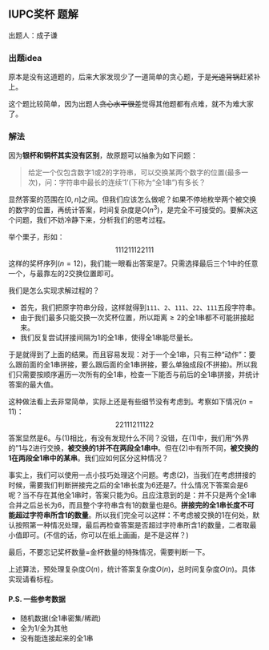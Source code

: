 ## IUPC奖杯 题解

出题人：成子谦

### 出题idea

原本是没有这道题的，后来大家发现少了一道简单的贪心题，于是~~光速背锅~~赶紧补上。

这个题比较简单，因为出题人~~贪心水平很差~~觉得其他题都有点难，就不为难大家了。

### 解法

因为**银杯和铜杯其实没有区别**，故原题可以抽象为如下问题：

> 给定一个仅包含数字1或2的字符串，可以交换某两个数字的位置(最多一次)，问：字符串中最长的连续‘1’(下称为“全1串”)有多长？

显然答案的范围在$[0,n]$之间。但我们应该怎么做呢？如果不停地枚举两个被交换的数字的位置，再统计答案，时间复杂度是$O(n^3)$，是完全不可接受的。要解决这个问题，我们不妨冷静下来，分析我们的思考过程。

举个栗子，形如：
$$
111211122111
$$
这样的奖杯序列$(n=12)$，我们能一眼看出答案是$7$。只需选择最后三个$1$中的任意一个，与最靠左的$2$交换位置即可。  

我们是怎么实现求解过程的？

- 首先，我们把原字符串分段，这样就得到`111`、`2`、`111`、`22`、`111`五段字符串。
- 由于我们最多只能交换一次奖杯位置，所以距离$\ge2$的全$1$串都不可能拼接起来。
- 我们反复尝试拼接间隔为1的全$1$串，使得全$1$串能尽量长。

于是就得到了上面的结果。而且容易发现：对于一个全$1$串，只有三种“动作”：要么跟前面的全$1$串拼接，要么跟后面的全$1$串拼接，要么单独成段(不拼接)。所以我们只需要按顺序遍历一次所有的全$1$串，检查一下能否与前后的全$1$串拼接，并统计答案的最大值。

这种做法看上去非常简单，实际上还是有些细节没有考虑到。考察如下情况$(n=11)$：
$$
22111211122
$$
答案显然是$6$。与$(1)$相比，有没有发现什么不同？没错，在$(1)$中，我们用“外界的”$1$与$2$进行交换，**被交换的1并不在两段全1串中**。但在$(2)$中有所不同，**被交换的1在两段全1串中的某串**。我们应如何区分这种情况？

事实上，我们可以使用一点小技巧处理这个问题。考虑$(2)$，当我们在考虑拼接的时候，需要我们判断拼接完之后的全$1$串长度为$6$还是$7$。什么情况下答案会是$6$呢？当不存在其他全$1$串时，答案只能为$6$。且应注意到的是：并不只是两个全$1$串合并之后总长为$6$，而且整个字符串含有$1$的数量也是$6$。**拼接完的全$1$串长度不可能超过字符串所含$1$的数量**。所以我们完全可以这样：不考虑被交换的$1$在何处，默认按照第一种情况处理，最后再检查答案是否超过字符串所含$1$的数量，二者取最小值即可。(不信的话，你可以在纸上画画，是不是这样？)

最后，不要忘记奖杯数量=金杯数量的特殊情况，需要判断一下。

上述算法，预处理复杂度$O(n)$，统计答案复杂度$O(n)$，总时间复杂度$O(n)$。具体实现请看标程。

#### P.S. 一些参考数据

- 随机数据(全$1$串密集/稀疏)
- 全为$1$/全为其他
- 没有能连接起来的全$1$串